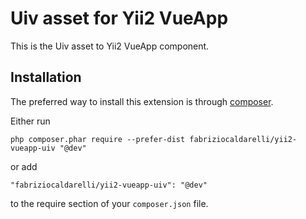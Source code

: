 Uiv asset for Yii2 VueApp
=====================

This is the Uiv asset to Yii2 VueApp component.

Installation
------------

The preferred way to install this extension is through [composer](http://getcomposer.org/download/).

Either run

```
php composer.phar require --prefer-dist fabriziocaldarelli/yii2-vueapp-uiv "@dev"
```

or add

```
"fabriziocaldarelli/yii2-vueapp-uiv": "@dev"
```

to the require section of your `composer.json` file.


